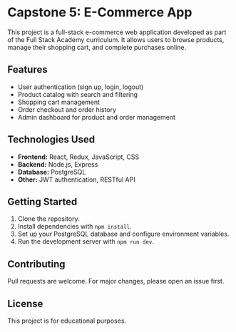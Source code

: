 # Capstone 5: E-Commerce App

This project is a full-stack e-commerce web application developed as part of the Full Stack Academy curriculum. It allows users to browse products, manage their shopping cart, and complete purchases online.

## Features

- User authentication (sign up, login, logout)
- Product catalog with search and filtering
- Shopping cart management
- Order checkout and order history
- Admin dashboard for product and order management

## Technologies Used

- **Frontend:** React, Redux, JavaScript, CSS
- **Backend:** Node.js, Express
- **Database:** PostgreSQL
- **Other:** JWT authentication, RESTful API

## Getting Started

1. Clone the repository.
2. Install dependencies with `npm install`.
3. Set up your PostgreSQL database and configure environment variables.
4. Run the development server with `npm run dev`.

## Contributing

Pull requests are welcome. For major changes, please open an issue first.

## License

This project is for educational purposes.